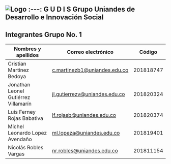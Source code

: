 ![Logo](https://github.com/MISO-4206/201820-Repo-Grupo-01/blob/master/Imagenes/nidoo.jpg)
:---:
**G U D I S**
Grupo Uniandes de Desarrollo e Innovación Social
---
Integrantes Grupo No. 1
---
Nombres y apellidos | Correo electrónico | Código
-|-|-
Cristian Martinez Bedoya  |c.martinezb1@uniandes.edu.co |201818747 
Jonathan Leonel Gutiérrez Villamarín |jl.gutierrezv@uniandes.edu.co |201820324 
Luis Ferney Rojas Babativa |lf.rojasb@uniandes.edu.co |201820374 
Michel Leonardo Lopez Avendaño |ml.lopeza@uniandes.edu.co  |201819401 
Nicolás Robles Vargas |nr.robles@uniandes.edu.co |201811154 

